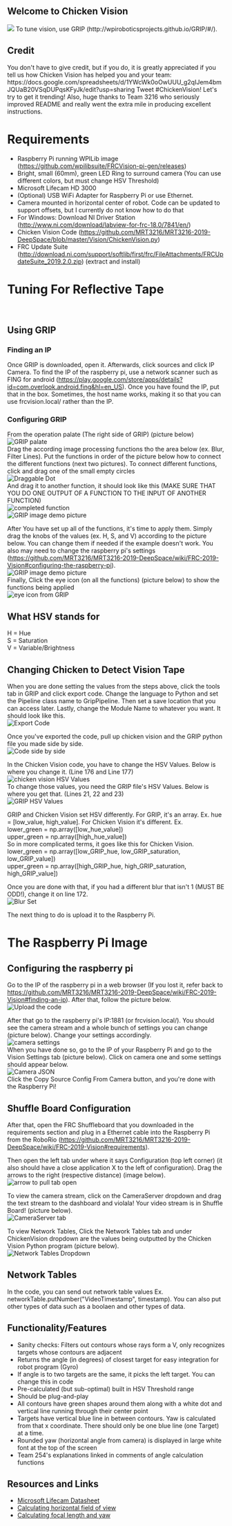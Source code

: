 <h2> Welcome to Chicken Vision </h2>
<img src="https://github.com/team3997/ChickenVision/blob/master/StickerVision.svg"/>
To tune vision, use GRIP (http://wpiroboticsprojects.github.io/GRIP/#/).
<h2> Credit </h2>
You don't have to give credit, but if you do, it is greatly appreciated if you tell us how Chicken Vision has helped you and your team: https://docs.google.com/spreadsheets/d/1YWcWk0oOwUUU_g2qIJem4bmJQUaB20VSqDUPqsKFyJk/edit?usp=sharing
Tweet #ChickenVision! Let's try to get it trending!
Also, huge thanks to Team 3216 who seriously improved README and really went the extra mile in producing excellent instructions.

# Requirements
* Raspberry Pi running WPILib image (https://github.com/wpilibsuite/FRCVision-pi-gen/releases)
* Bright, small (60mm), green LED Ring to surround camera (You can use different colors, but must change HSV Threshold)
* Microsoft Lifecam HD 3000
* (Optional) USB WiFi Adapter for Raspberry Pi or use Ethernet.
* Camera mounted in horizontal center of robot. Code can be updated to support offsets, but I currently do not know how to do that
* For Windows: Download NI Driver Station (http://www.ni.com/download/labview-for-frc-18.0/7841/en/)
* Chicken Vision Code (https://github.com/MRT3216/MRT3216-2019-DeepSpace/blob/master/Vision/ChickenVision.py)
* FRC Update Suite (http://download.ni.com/support/softlib/first/frc/FileAttachments/FRCUpdateSuite_2019.2.0.zip) (extract and install)

# Tuning For Reflective Tape
<br>

## Using GRIP

### Finding an IP
Once GRIP is downloaded, open it. Afterwards, click sources and click IP Camera. To find the IP of the raspberry pi, use a network scanner such as FING for android (https://play.google.com/store/apps/details?id=com.overlook.android.fing&hl=en_US). Once you have found the IP, put that in the box. Sometimes, the host name works, making it so that you can use frcvision.local/ rather than the IP.

### Configuring GRIP
From the operation palate (The right side of GRIP) (picture below) 
<br> 
![GRIP palate](https://github.com/MRT3216/MRT3216-2019-DeepSpace/blob/master/Vision/example_photos/palate.PNG) 
<br> 
Drag the according image processing functions tho the area below (ex. Blur, Filter Lines). Put the functions in order of the picture below how to connect the different functions (next two pictures). To connect different functions, click and drag one of the small empty circles 
<br> 
![Draggable Dot](https://github.com/MRT3216/MRT3216-2019-DeepSpace/blob/master/Vision/example_photos/emptyDrag.PNG) 
<br>
And drag it to another function, it should look like this (MAKE SURE THAT YOU DO ONE OUTPUT OF A FUNCTION TO THE INPUT OF ANOTHER FUNCTION)
<br>
![completed function](https://github.com/MRT3216/MRT3216-2019-DeepSpace/blob/master/Vision/example_photos/draggedComplete.PNG)
<br>
![GRIP image demo picture](https://github.com/MRT3216/MRT3216-2019-DeepSpace/blob/master/Vision/example_photos/GRIP.PNG?raw=true)

After You have set up all of the functions, it's time to apply them. Simply drag the knobs of the values (ex. H, S, and V) according to the picture below. You can change them if needed if the example doesn't work. You also may need to change the raspberry pi's settings (https://github.com/MRT3216/MRT3216-2019-DeepSpace/wiki/FRC-2019-Vision#configuring-the-raspberry-pi).
<br>
![GRIP image demo picture](https://github.com/MRT3216/MRT3216-2019-DeepSpace/blob/master/Vision/example_photos/GRIP.PNG?raw=true)
<br>
Finally, Click the eye icon (on all the functions) (picture below) to show the functions being applied
<br>
![eye icon from GRIP](https://github.com/MRT3216/MRT3216-2019-DeepSpace/blob/master/Vision/example_photos/eye.PNG)
<br>

## What HSV stands for
H = Hue
<br>
S = Saturation
<br>
V = Variable/Brightness

## Changing Chicken to Detect Vision Tape
When you are done setting the values from the steps above, click the tools tab in GRIP and click export code. Change the language to Python and set the Pipeline class name to GripPipeline. Then set a save location that you can access later. Lastly, change the Module Name to whatever you want. It should look like this.
<br>
![Export Code](https://github.com/MRT3216/MRT3216-2019-DeepSpace/blob/master/Vision/example_photos/codeGen.PNG)
<br>

Once you've exported the code, pull up chicken vision and the GRIP python file you made side by side.
<br>
![Code side by side](https://github.com/MRT3216/MRT3216-2019-DeepSpace/blob/master/Vision/example_photos/codesidebyside.PNG)
<br>

In the Chicken Vision code, you have to change the HSV Values. Below is where you change it. (Line 176 and Line 177)
<br>
![chicken vision HSV Values](https://github.com/MRT3216/MRT3216-2019-DeepSpace/blob/master/Vision/example_photos/HSVChicken.PNG)
<br>
To change those values, you need the GRIP file's HSV Values. Below is where you get that. (Lines 21, 22 and 23) 
<br>
![GRIP HSV Values](https://github.com/MRT3216/MRT3216-2019-DeepSpace/blob/master/Vision/example_photos/HSVGRIP.PNG)

GRIP and Chicken Vision set HSV differently. For GRIP, it's an array. Ex. hue = [low_value, high_value]. For Chicken Vision it's different. Ex. 
<br>
lower_green = np.array([low_hue_value])
<br>
upper_green = np.array([high_hue_value])
<br>
So in more complicated terms, it goes like this for Chicken Vision.
<br>
lower_green = np.array([low_GRIP_hue, low_GRIP_saturation, low_GRIP_value])
<br>
upper_green = np.array([high_GRIP_hue, high_GRIP_saturation, high_GRIP_value])
<br>

Once you are done with that, if you had a different blur that isn't 1 (MUST BE ODD!), change it on line 172.
<br>
![Blur Set](https://github.com/MRT3216/MRT3216-2019-DeepSpace/blob/master/Vision/example_photos/blur.PNG)
<br>

The next thing to do is upload it to the Raspberry Pi.
# The Raspberry Pi Image

## Configuring the raspberry pi

Go to the IP of the raspberry pi in a web browser (If you lost it, refer back to https://github.com/MRT3216/MRT3216-2019-DeepSpace/wiki/FRC-2019-Vision#finding-an-ip). After that, follow the picture below.
<br>
![Upload the code](https://github.com/MRT3216/MRT3216-2019-DeepSpace/blob/master/Vision/example_photos/OpenChicken.PNG)

After that go to the raspberry pi's IP:1881 (or frcvision.local/). You should see the camera stream and a whole bunch of settings you can change (picture below). Change your settings accordingly.
<br>
![camera settings](https://github.com/MRT3216/MRT3216-2019-DeepSpace/blob/master/Vision/example_photos/optionsCamera.PNG)
<br>
When you have done so, go to the IP of your Raspberry Pi and go to the Vision Settings tab (picture below). Click on camera one and some settings should appear below.
<br>
![Camera JSON](https://github.com/MRT3216/MRT3216-2019-DeepSpace/blob/master/Vision/example_photos/optionsCameralocal.PNG)
<br>
Click the Copy Source Config From Camera button, and you're done with the Raspberry Pi!
<br>

## Shuffle Board Configuration
After that, open the FRC Shuffleboard that you downloaded in the requirements section and plug in a Ethernet cable into the Raspberry Pi from the RoboRio (https://github.com/MRT3216/MRT3216-2019-DeepSpace/wiki/FRC-2019-Vision#requirements).

Then open the left tab under where it says Configuration (top left corner) (it also should have a close application X to the left of configuration). Drag the arrows to the right (respective distance) (image below).
<br>
![arrow to pull tab open](https://github.com/MRT3216/MRT3216-2019-DeepSpace/blob/master/Vision/example_photos/arrows.PNG)
<br>

To view the camera stream, click on the CameraServer dropdown and drag the text stream to the dashboard and violala! Your video stream is in Shuffle Board! (picture below).
<br>
![CameraServer tab](https://github.com/MRT3216/MRT3216-2019-DeepSpace/blob/master/Vision/example_photos/shuffboardCameraServer.PNG)
<br>

To view Network Tables, Click the Network Tables tab and under ChickenVision dropdown are the values being outputted by the Chicken Vision Python program (picture below).
<br>
![Network Tables Dropdown](https://github.com/MRT3216/MRT3216-2019-DeepSpace/blob/master/Vision/example_photos/shuffboardNetworkTables.PNG)
<br>

## Network Tables

In the code, you can send out network table values Ex. networkTable.putNumber("VideoTimestamp", timestamp). You can also put other types of data such as a boolaen and other types of data.


<h2>Functionality/Features</h3>
<ul>
  <li>Sanity checks: Filters out contours whose rays form a V, only recognizes targets whose contours are adjacent</li>
  <li>Returns the angle (in degrees) of closest target for easy integration for robot program (Gyro)</li>
  <li>If angle is to two targets are the same, it picks the left target. You can change this in code</li>
  <li>Pre-calculated (but sub-optimal) built in HSV Threshold range</li>
  <li>Should be plug-and-play</li>
  <li>All contours have green shapes around them along with a white dot and vertical line running through their center point</li>
  <li>Targets have vertical blue line in between contours. Yaw is calculated from that x coordinate. There should only be one blue line (one Target) at a time.</li>
  <li>Rounded yaw (horizontal angle from camera) is displayed in large white font at the top of the screen</li>
  <li>Team 254's explanations linked in comments of angle calculation functions</li>
</ul>

<h2>Resources and Links</h2>
<ul>
  <li><a href="https://dl2jx7zfbtwvr.cloudfront.net/specsheets/WEBC1010.pdf"> Microsoft Lifecam Datasheet</a></li>
  <li><a href="http://vrguy.blogspot.com/2013/04/converting-diagonal-field-of-view-and.html"> Calculating horizontal field of view</a></li>
  <li><a href="https://www.team254.com/documents/vision-control/"> Calculating focal length and yaw</a></li>
 
</ul>


